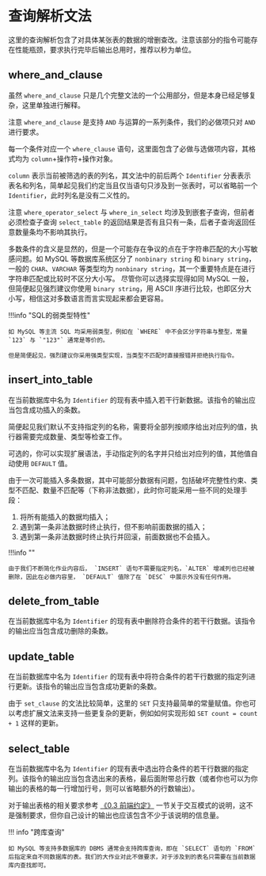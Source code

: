 # 查询解析文法

这里的查询解析包含了对具体某张表的数据的增删查改。注意该部分的指令可能存在性能瓶颈，要求执行完毕后输出总用时，推荐以秒为单位。


## where_and_clause

虽然 `where_and_clause` 只是几个完整文法的一个公用部分，但是本身已经足够复杂，这里单独进行解释。

注意 `where_and_clause` 是支持 `AND` 与运算的一系列条件，我们的必做项只对 `AND` 进行要求。

每一个条件对应一个 `where_clause` 语句，这里面包含了必做与选做项内容，其格式均为 `column`+操作符+操作对象。

`column` 表示当前被筛选的表的列名，其文法中的前后两个 `Identifier` 分表表示表名和列名，简单起见我们约定当且仅当语句只涉及到一张表时，可以省略前一个 `Identifier`，此时列名是没有二义性的。

注意 `where_operator_select` 与 `where_in_select` 均涉及到嵌套子查询，但前者必须检查子查询 `select_table` 的返回结果是否有且只有一条，后者子查询返回任意数量条均不影响其执行。

多数条件的含义是显然的，但是一个可能存在争议的点在于字符串匹配的大小写敏感问题。如 MySQL 等数据库系统区分了 `nonbinary string` 和 `binary string`，一般的 `CHAR`、`VARCHAR` 等类型均为 `nonbinary string`，其一个重要特点是在进行字符串匹配或比较时不区分大小写。
尽管你可以选择实现得如同 MySQL 一般，但简便起见强烈建议你使用 `binary string`，用 ASCII 序进行比较，也即区分大小写，相信这对多数语言而言实现起来都会更容易。

!!!info "SQL的弱类型特性"

    如 MySQL 等主流 SQL 均采用弱类型，例如在 `WHERE` 中不会区分字符串与整型，常量 `123` 与 `"123"` 通常是等价的。

    但是简便起见，强烈建议你采用强类型实现，当类型不匹配时直接报错并拒绝执行指令。


## insert_into_table

在当前数据库中名为 `Identifier` 的现有表中插入若干行新数据。该指令的输出应当包含成功插入的条数。

简便起见我们默认不支持指定列的名称，需要将全部列按顺序给出对应列的值，执行器需要完成数量、类型等检查工作。

可选的，你可以实现扩展语法，手动指定列的名字并只给出对应列的值，其他值自动使用 `DEFAULT` 值。

由于一次可能插入多条数据，其中可能部分数据有问题，包括破坏完整性约束、类型不匹配、数量不匹配等（下称非法数据），此时你可能采用一些不同的处理手段：

1. 将所有能插入的数据均插入；
2. 遇到第一条非法数据时终止执行，但不影响前面数据的插入；
3. 遇到第一条非法数据时终止执行并回滚，前面数据也不会插入。

!!!info ""

    由于我们不断简化作业内容后， `INSERT` 语句不需要指定列名，`ALTER` 增减列也已经被删除，因此在必做内容里， `DEFAULT` 值除了在 `DESC` 中展示外没有任何作用。

## delete_from_table

在当前数据库中名为 `Identifier` 的现有表中删除符合条件的若干行数据。该指令的输出应当包含成功删除的条数。


## update_table

在当前数据库中名为 `Identifier` 的现有表中将符合条件的若干行数据的指定列进行更新。该指令的输出应当包含成功更新的条数。

由于 `set_clause` 的文法比较简单，这里的 `SET` 只支持最简单的常量赋值。你也可以考虑扩展文法来支持一些更复杂的更新，例如如何实现形如 `SET count = count + 1` 这样的更新。

## select_table

在当前数据库中名为 `Identifier` 的现有表中选出符合条件的若干行数据的指定列。该指令的输出应当包含选出来的表格，最后面附带总行数（或者你也可以为你输出的表格的每一行增加行号，则可以省略额外的行数输出）。

对于输出表格的相关要求参考 [《0.3 前端约定》](../../chapter-0/0-3-frontend.md) 一节关于交互模式的说明，这不是强制要求，但你自己设计的输出也应该包含不少于该说明的信息量。

!!! info "跨库查询"

    如 MySQL 等支持多数据库的 DBMS 通常会支持跨库查询，即在 `SELECT` 语句的 `FROM` 后指定来自不同数据库的表。我们的大作业对此不做要求，对于涉及到的表名只需要在当前数据库内查找即可。
